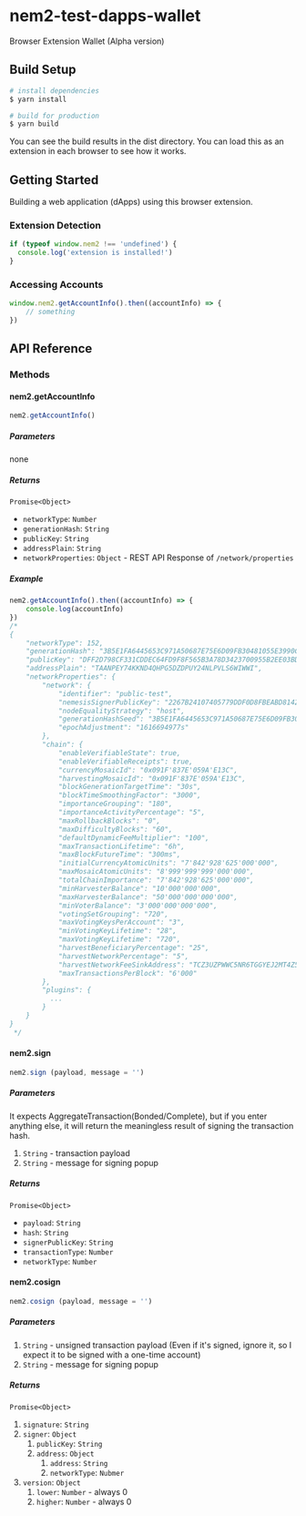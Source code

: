 # nem2-test-dapps-wallet

Browser Extension Wallet (Alpha version)

## Build Setup

``` bash
# install dependencies
$ yarn install

# build for production
$ yarn build
```

You can see the build results in the dist directory.
You can load this as an extension in each browser to see how it works.

## Getting Started

Building a web application (dApps) using this browser extension.

### Extension Detection

```javascript
if (typeof window.nem2 !== 'undefined') {
  console.log('extension is installed!')
}
```

### Accessing Accounts

```javascript
window.nem2.getAccountInfo().then((accountInfo) => {
    // something
})
```

## API Reference

### Methods

#### nem2.getAccountInfo

```javascript
nem2.getAccountInfo()
```

##### Parameters

none

##### Returns

`Promise<Object>`

- `networkType`: `Number`
- `generationHash`: `String`
- `publicKey`: `String`
- `addressPlain`: `String`
- `networkProperties`: `Object` - REST API Response of `/network/properties`

##### Example

```javascript
nem2.getAccountInfo().then((accountInfo) => {
    console.log(accountInfo)
})
/*
{
    "networkType": 152,
    "generationHash": "3B5E1FA6445653C971A50687E75E6D09FB30481055E3990C84B25E9222DC1155",
    "publicKey": "DFF2D798CF331CDDEC64FD9F8F565B3A78D3423700955B2EE03BDBD09F01E171",
    "addressPlain": "TAANPEY74KKND4QHPG5DZDPUY24NLPVLS6WIWWI",
    "networkProperties": {
        "network": {
            "identifier": "public-test",
            "nemesisSignerPublicKey": "2267B24107405779DDF0D8FBEABD8142B97105F356F3737B1FC02220E8F90FF2",
            "nodeEqualityStrategy": "host",
            "generationHashSeed": "3B5E1FA6445653C971A50687E75E6D09FB30481055E3990C84B25E9222DC1155",
            "epochAdjustment": "1616694977s"
        },
        "chain": {
            "enableVerifiableState": true,
            "enableVerifiableReceipts": true,
            "currencyMosaicId": "0x091F'837E'059A'E13C",
            "harvestingMosaicId": "0x091F'837E'059A'E13C",
            "blockGenerationTargetTime": "30s",
            "blockTimeSmoothingFactor": "3000",
            "importanceGrouping": "180",
            "importanceActivityPercentage": "5",
            "maxRollbackBlocks": "0",
            "maxDifficultyBlocks": "60",
            "defaultDynamicFeeMultiplier": "100",
            "maxTransactionLifetime": "6h",
            "maxBlockFutureTime": "300ms",
            "initialCurrencyAtomicUnits": "7'842'928'625'000'000",
            "maxMosaicAtomicUnits": "8'999'999'999'000'000",
            "totalChainImportance": "7'842'928'625'000'000",
            "minHarvesterBalance": "10'000'000'000",
            "maxHarvesterBalance": "50'000'000'000'000",
            "minVoterBalance": "3'000'000'000'000",
            "votingSetGrouping": "720",
            "maxVotingKeysPerAccount": "3",
            "minVotingKeyLifetime": "28",
            "maxVotingKeyLifetime": "720",
            "harvestBeneficiaryPercentage": "25",
            "harvestNetworkPercentage": "5",
            "harvestNetworkFeeSinkAddress": "TCZ3UZPWWC5NR6TGGYEJ2MT4Z5ZLR3XTIVI4RHA",
            "maxTransactionsPerBlock": "6'000"
        },
        "plugins": {
          ...
        }
    }
}
 */
```

#### nem2.sign

```javascript
nem2.sign (payload, message = '')
```

##### Parameters

It expects AggregateTransaction(Bonded/Complete), but if you enter anything else, it will return the meaningless result of signing the transaction hash.

1. `String` - transaction payload
1. `String` - message for signing popup

##### Returns

`Promise<Object>`

- `payload`: `String`
- `hash`: `String`
- `signerPublicKey`: `String`
- `transactionType`: `Number`
- `networkType`: `Number`

#### nem2.cosign

```javascript
nem2.cosign (payload, message = '')
```

##### Parameters

1. `String` - unsigned transaction payload (Even if it's signed, ignore it, so I expect it to be signed with a one-time account)
1. `String` - message for signing popup

##### Returns

`Promise<Object>`

1. `signature`: `String`
1. `signer`: `Object`
    1. `publicKey`: `String`
    1. `address`: `Object`
        1. `address`: `String`
        1. `networkType`: `Nubmer`
1. `version`: `Object`
    1. `lower`: `Number` - always 0
    1. `higher`: `Number` - always 0
